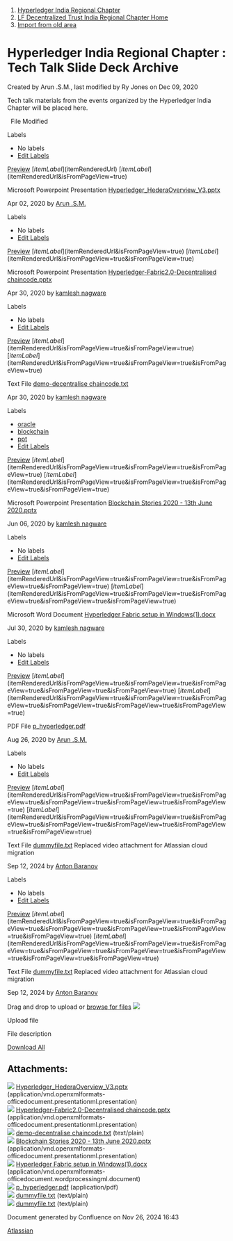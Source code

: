 1. [Hyperledger India Regional Chapter](index.html)
2. [LF Decentralized Trust India Regional Chapter Home](LF-Decentralized-Trust-India-Regional-Chapter-Home_19169282.html)
3. [Import from old area](Import-from-old-area_19169313.html)

# Hyperledger India Regional Chapter : Tech Talk Slide Deck Archive

Created by Arun .S.M., last modified by Ry Jones on Dec 09, 2020

Tech talk materials from the events organized by the Hyperledger India Chapter will be placed here.

  File Modified

Labels

- No labels
- [Edit Labels](# "Edit Labels")

[Preview]() [$itemLabel]($itemRenderedUrl) [$itemLabel]($itemRenderedUrl&isFromPageView=true)

Microsoft Powerpoint Presentation [Hyperledger\_HederaOverview\_V3.pptx](attachments/19169318/19169320.pptx "Download")

Apr 02, 2020 by [Arun .S.M.](/wiki/people/621a0e5097d313006ba7386a)

Labels

- No labels
- [Edit Labels](# "Edit Labels")

[Preview]() [$itemLabel]($itemRenderedUrl&isFromPageView=true) [$itemLabel]($itemRenderedUrl&isFromPageView=true&isFromPageView=true)

Microsoft Powerpoint Presentation [Hyperledger-Fabric2.0-Decentralised chaincode.pptx](attachments/19169318/19169323.pptx "Download")

Apr 30, 2020 by [kamlesh nagware](/wiki/people/557058:8e1fc425-f938-4b39-ad13-9cd8b0ddde52)

Labels

- No labels
- [Edit Labels](# "Edit Labels")

[Preview]() [$itemLabel]($itemRenderedUrl&isFromPageView=true&isFromPageView=true) [$itemLabel]($itemRenderedUrl&isFromPageView=true&isFromPageView=true&isFromPageView=true)

Text File [demo-decentralise chaincode.txt](attachments/19169318/19169324.txt "Download")

Apr 30, 2020 by [kamlesh nagware](/wiki/people/557058:8e1fc425-f938-4b39-ad13-9cd8b0ddde52)

Labels

- [oracle](/wiki/label/HIRC/oracle)
- [blockchain](/wiki/label/HIRC/blockchain)
- [ppt](/wiki/label/HIRC/ppt)
- [Edit Labels](# "Edit Labels")

[Preview]() [$itemLabel]($itemRenderedUrl&isFromPageView=true&isFromPageView=true&isFromPageView=true) [$itemLabel]($itemRenderedUrl&isFromPageView=true&isFromPageView=true&isFromPageView=true&isFromPageView=true)

Microsoft Powerpoint Presentation [Blockchain Stories 2020 - 13th June 2020.pptx](attachments/19169318/19169325.pptx "Download")

Jun 06, 2020 by [kamlesh nagware](/wiki/people/557058:8e1fc425-f938-4b39-ad13-9cd8b0ddde52)

Labels

- No labels
- [Edit Labels](# "Edit Labels")

[Preview]() [$itemLabel]($itemRenderedUrl&isFromPageView=true&isFromPageView=true&isFromPageView=true&isFromPageView=true) [$itemLabel]($itemRenderedUrl&isFromPageView=true&isFromPageView=true&isFromPageView=true&isFromPageView=true&isFromPageView=true)

Microsoft Word Document [Hyperledger Fabric setup in Windows(1).docx](attachments/19169318/19169327.docx "Download")

Jul 30, 2020 by [kamlesh nagware](/wiki/people/557058:8e1fc425-f938-4b39-ad13-9cd8b0ddde52)

Labels

- No labels
- [Edit Labels](# "Edit Labels")

[Preview]() [$itemLabel]($itemRenderedUrl&isFromPageView=true&isFromPageView=true&isFromPageView=true&isFromPageView=true&isFromPageView=true) [$itemLabel]($itemRenderedUrl&isFromPageView=true&isFromPageView=true&isFromPageView=true&isFromPageView=true&isFromPageView=true&isFromPageView=true)

PDF File [p\_hyperledger.pdf](attachments/19169318/19169328.pdf "Download")

Aug 26, 2020 by [Arun .S.M.](/wiki/people/621a0e5097d313006ba7386a)

Labels

- No labels
- [Edit Labels](# "Edit Labels")

[Preview]() [$itemLabel]($itemRenderedUrl&isFromPageView=true&isFromPageView=true&isFromPageView=true&isFromPageView=true&isFromPageView=true&isFromPageView=true) [$itemLabel]($itemRenderedUrl&isFromPageView=true&isFromPageView=true&isFromPageView=true&isFromPageView=true&isFromPageView=true&isFromPageView=true&isFromPageView=true)

Text File [dummyfile.txt](attachments/19169318/19169329.txt "Download") Replaced video attachment for Atlassian cloud migration

Sep 12, 2024 by [Anton Baranov](/wiki/people/5d276e9fafbc2a0c25112118)

Labels

- No labels
- [Edit Labels](# "Edit Labels")

[Preview]() [$itemLabel]($itemRenderedUrl&isFromPageView=true&isFromPageView=true&isFromPageView=true&isFromPageView=true&isFromPageView=true&isFromPageView=true&isFromPageView=true) [$itemLabel]($itemRenderedUrl&isFromPageView=true&isFromPageView=true&isFromPageView=true&isFromPageView=true&isFromPageView=true&isFromPageView=true&isFromPageView=true&isFromPageView=true)

Text File [dummyfile.txt](attachments/19169318/19169329.txt "Download") Replaced video attachment for Atlassian cloud migration

Sep 12, 2024 by [Anton Baranov](/wiki/people/5d276e9fafbc2a0c25112118)

Drag and drop to upload or [browse for files]() ![](images/icons/wait.gif)

Upload file

File description

[Download All](/wiki/download/all_attachments?pageId=19169318 "Download all the latest versions of attachments on this page as single zip file.")

## Attachments:

![](images/icons/bullet_blue.gif) [Hyperledger\_HederaOverview\_V3.pptx](attachments/19169318/19169320.pptx) (application/vnd.openxmlformats-officedocument.presentationml.presentation)  
![](images/icons/bullet_blue.gif) [Hyperledger-Fabric2.0-Decentralised chaincode.pptx](attachments/19169318/19169323.pptx) (application/vnd.openxmlformats-officedocument.presentationml.presentation)  
![](images/icons/bullet_blue.gif) [demo-decentralise chaincode.txt](attachments/19169318/19169324.txt) (text/plain)  
![](images/icons/bullet_blue.gif) [Blockchain Stories 2020 - 13th June 2020.pptx](attachments/19169318/19169325.pptx) (application/vnd.openxmlformats-officedocument.presentationml.presentation)  
![](images/icons/bullet_blue.gif) [Hyperledger Fabric setup in Windows(1).docx](attachments/19169318/19169327.docx) (application/vnd.openxmlformats-officedocument.wordprocessingml.document)  
![](images/icons/bullet_blue.gif) [p\_hyperledger.pdf](attachments/19169318/19169328.pdf) (application/pdf)  
![](images/icons/bullet_blue.gif) [dummyfile.txt](attachments/19169318/19169329.txt) (text/plain)  
![](images/icons/bullet_blue.gif) [dummyfile.txt](attachments/19169318/19169330.txt) (text/plain)

Document generated by Confluence on Nov 26, 2024 16:43

[Atlassian](http://www.atlassian.com/)
